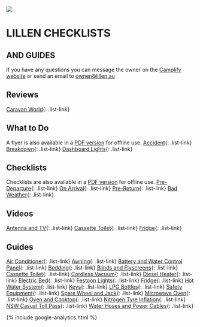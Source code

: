 <link href="styles/custom.css" rel="stylesheet" />

<img class="img-center" src="images/motorhomes.png" />
<h1 class="title">LILLEN CHECKLISTS</h1>
<h2 class="subtitle">AND GUIDES</h2>



If you have any questions you can message the owner on the [Camplify website](https://www.camplify.com.au/rv/motorhome-rental-woy-woy-nsw-lillen/21613)
or send an email to [owner@lillen.au](mailto:owner@lillen.au)

## Reviews
[Caravan World](review/index.md){: .list-link}

## What to Do 
A flyer is also available in a [PDF version](docs/flyer.pdf) for offline use.
[Accident](what-to-do/accident.md){: .list-link}
[Breakdown](what-to-do/breakdown.md){: .list-link}
[Dashboard Lights](what-to-do/dashboard-lights.md){: .list-link}

## Checklists
Checklists are also available in a [PDF version](docs/checklists.pdf) for offline use.
[Pre-Departure](checklists/pre-departure.md){: .list-link}
[On Arrival](checklists/on-arrival.md){: .list-link}
[Pre-Return](checklists/pre-return.md){: .list-link}
[Bad Weather](checklists/bad-weather.md){: .list-link}

## Videos
[Antenna and TV](videos/antenna-and-tv.md){: .list-link}
[Cassette Toilet](videos/cassette-toilet.md){: .list-link}
[Fridge](videos/fridge.md){: .list-link}

## Guides
[Air Conditioner](guides/air-conditioner.md){: .list-link}
[Awning](guides/awning.md){: .list-link}
[Battery and Water Control Panel](guides/control-panel.md){: .list-link}
[Bedding](guides/bedding.md){: .list-link}
[Blinds and Flyscreens](guides/blinds-and-flyscreens.md){: .list-link}
[Cassette Toilet](guides/cassette-toilet.md){: .list-link}
[Cordless Vacuum](guides/cordless-vacuum.md){: .list-link}
[Diesel Heater](guides/diesel-heater.md){: .list-link}
[Electric Bed](guides/electric-bed.md){: .list-link}
[Festoon Lights](guides/festoon-lights.md){: .list-link} 
[Fridge](guides/fridge.md){: .list-link} 
[Hot Water System](guides/hot-water-system.md){: .list-link}
[Keys](guides/keys.md){: .list-link}
[LPG Bottles](guides/lpg-bottles.md){: .list-link}
[Safety Equipment](guides/safety-equipment.md){: .list-link}
[Spare Wheel and Jack](guides/spare-wheel-and-jack.md){: .list-link}
[Microwave Oven](guides/microwave-oven.md){: .list-link}
[Oven and Cooktop](guides/oven-and-cooktop.md){: .list-link}
[Nitrogen Tyre Inflation](guides/tyres.md){: .list-link}
[NSW Casual Toll Pass](guides/tolls.md){: .list-link}
[Water Hoses and Power Cables](guides/hoses-and-cables.md){: .list-link}

{% include google-analytics.html %}
